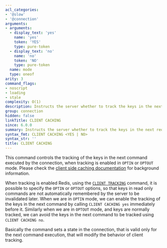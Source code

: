 ```yaml
---
acl_categories:
- '@slow'
- '@connection'
arguments:
- arguments:
  - display_text: 'yes'
    name: 'yes'
    token: 'YES'
    type: pure-token
  - display_text: 'no'
    name: 'no'
    token: 'NO'
    type: pure-token
  name: mode
  type: oneof
arity: 3
command_flags:
- noscript
- loading
- stale
complexity: O(1)
description: Instructs the server whether to track the keys in the next request.
group: connection
hidden: false
linkTitle: CLIENT CACHING
since: 6.0.0
summary: Instructs the server whether to track the keys in the next request.
syntax_fmt: CLIENT CACHING <YES | NO>
syntax_str: ''
title: CLIENT CACHING
---
```

This command controls the tracking of the keys in the next command executed
by the connection, when tracking is enabled in `OPTIN` or `OPTOUT` mode.
Please check the
[client side caching documentation](/topics/client-side-caching) for
background information.

When tracking is enabled Redis, using the [`CLIENT TRACKING`](/commands/client-tracking) command, it is
possible to specify the `OPTIN` or `OPTOUT` options, so that keys
in read only commands are not automatically remembered by the server to
be invalidated later. When we are in `OPTIN` mode, we can enable the
tracking of the keys in the next command by calling `CLIENT CACHING yes`
immediately before it. Similarly when we are in `OPTOUT` mode, and keys
are normally tracked, we can avoid the keys in the next command to be
tracked using `CLIENT CACHING no`.

Basically the command sets a state in the connection, that is valid only
for the next command execution, that will modify the behavior of client
tracking.
